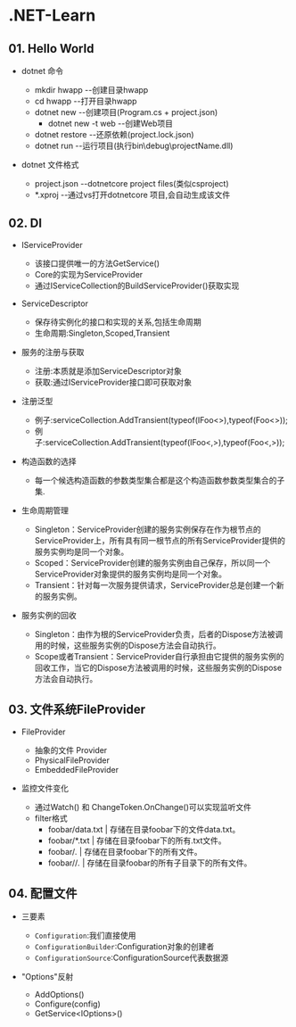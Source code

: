# .NET-Learn

## 01. Hello World

- dotnet 命令
    - mkdir hwapp --创建目录hwapp
    - cd hwapp --打开目录hwapp
    - dotnet new --创建项目(Program.cs + project.json)
        - dotnet new -t web --创建Web项目
    - dotnet restore --还原依赖(project.lock.json)
    - dotnet run --运行项目(执行bin\debug\projectName.dll)

- dotnet 文件格式
    - project.json  --dotnetcore project files(类似csproject)
    - *.xproj       --通过vs打开dotnetcore 项目,会自动生成该文件


## 02. DI

- IServiceProvider
    - 该接口提供唯一的方法GetService()
    - Core的实现为ServiceProvider
    - 通过IServiceCollection的BuildServiceProvider()获取实现

- ServiceDescriptor
    - 保存待实例化的接口和实现的关系,包括生命周期
    - 生命周期:Singleton,Scoped,Transient

- 服务的注册与获取
    - 注册:本质就是添加ServiceDescriptor对象
    - 获取:通过IServiceProvider接口即可获取对象

- 注册泛型
    - 例子:serviceCollection.AddTransient(typeof(IFoo<>),typeof(Foo<>));
    - 例子:serviceCollection.AddTransient(typeof(IFoo<,>),typeof(Foo<,>));

- 构造函数的选择
    - 每一个候选构造函数的参数类型集合都是这个构造函数参数类型集合的子集.

- 生命周期管理
    - Singleton：ServiceProvider创建的服务实例保存在作为根节点的ServiceProvider上，所有具有同一根节点的所有ServiceProvider提供的服务实例均是同一个对象。
    - Scoped：ServiceProvider创建的服务实例由自己保存，所以同一个ServiceProvider对象提供的服务实例均是同一个对象。
    - Transient：针对每一次服务提供请求，ServiceProvider总是创建一个新的服务实例。

- 服务实例的回收
    - Singleton：由作为根的ServiceProvider负责，后者的Dispose方法被调用的时候，这些服务实例的Dispose方法会自动执行。
    - Scope或者Transient：ServiceProvider自行承担由它提供的服务实例的回收工作，当它的Dispose方法被调用的时候，这些服务实例的Dispose方法会自动执行。


## 03. 文件系统FileProvider

- FileProvider
    - 抽象的文件 Provider
    - PhysicalFileProvider
    - EmbeddedFileProvider

- 监控文件变化
    - 通过Watch() 和 ChangeToken.OnChange()可以实现监听文件
    - filter格式
        - foobar/data.txt   |   存储在目录foobar下的文件data.txt。
        - foobar/*.txt      |   存储在目录foobar下的所有.txt文件。
        - foobar/*.*        |   存储在目录foobar下的所有文件。
        - foobar//*.*       |   存储在目录foobar的所有子目录下的所有文件。

## 04. 配置文件
- 三要素
    - `Configuration`:我们直接使用
    - `ConfigurationBuilder`:Configuration对象的创建者
    - `ConfigurationSource`:ConfigurationSource代表数据源

- "Options"反射
    - AddOptions()
    - Configure<T>(config)
    - GetService<IOptions<App>>()


